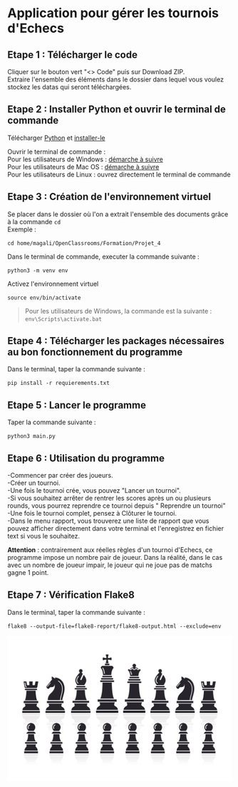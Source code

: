 # Application pour gérer les tournois d'Echecs 

## Etape 1 : Télécharger le code

Cliquer sur le bouton vert "<> Code" puis sur Download ZIP.  
Extraire l'ensemble des éléments dans le dossier dans lequel vous voulez stockez les datas qui seront téléchargées.  

## Etape 2 : Installer Python et ouvrir le terminal de commande

Télécharger [Python](https://www.python.org/downloads/) et [installer-le](https://fr.wikihow.com/installer-Python)  

Ouvrir le terminal de commande :  
Pour les utilisateurs de Windows : [démarche à suivre ](https://support.kaspersky.com/fr/common/windows/14637#block0)  
Pour les utilisateurs de Mac OS : [démarche à suivre ](https://support.apple.com/fr-fr/guide/terminal/apd5265185d-f365-44cb-8b09-71a064a42125/mac)  
Pour les utilisateurs de Linux : ouvrez directement le terminal de commande   

## Etape 3 : Création de l'environnement virtuel

Se placer dans le dossier où l'on a extrait l'ensemble des documents grâce à la commande ``cd``  
Exemple :
```
cd home/magali/OpenClassrooms/Formation/Projet_4
```


Dans le terminal de commande, executer la commande suivante :
```
python3 -m venv env
```


Activez l'environnement virtuel
```
source env/bin/activate
```
> Pour les utilisateurs de Windows, la commande est la suivante : 
> ``` env\Scripts\activate.bat ```

## Etape 4 : Télécharger les packages nécessaires au bon fonctionnement du programme

Dans le terminal, taper la commande suivante :
```
pip install -r requierements.txt
```

## Etape 5 : Lancer le programme

Taper la commande suivante :
```
python3 main.py
```

## Etape 6 : Utilisation du programme

-Commencer par créer des joueurs.  
-Créer un tournoi.  
-Une fois le tournoi crée, vous pouvez "Lancer un tournoi".  
-Si vous souhaitez arrêter de rentrer les scores après un ou plusieurs rounds, vous pourrez reprendre ce tournoi depuis " Reprendre un tournoi"  
-Une fois le tournoi complet, pensez à Clôturer le tournoi.  
-Dans le menu rapport, vous trouverez une liste de rapport que vous pouvez afficher directement dans votre terminal et l'enregistrez en fichier text si vous le souhaitez.  

**Attention** : contrairement aux réelles règles d'un tournoi d'Echecs, ce programme impose un nombre pair de joueur. Dans la réalité, dans le cas avec un nombre de joueur impair, le joueur qui ne joue pas de matchs gagne 1 point.  


## Etape 7 : Vérification Flake8

Dans le terminal, taper la commande suivante :
```
flake8 --output-file=flake8-report/flake8-output.html --exclude=env
```


![Image de l'ensemble des pions d'échecs.](image/pions.jpg)